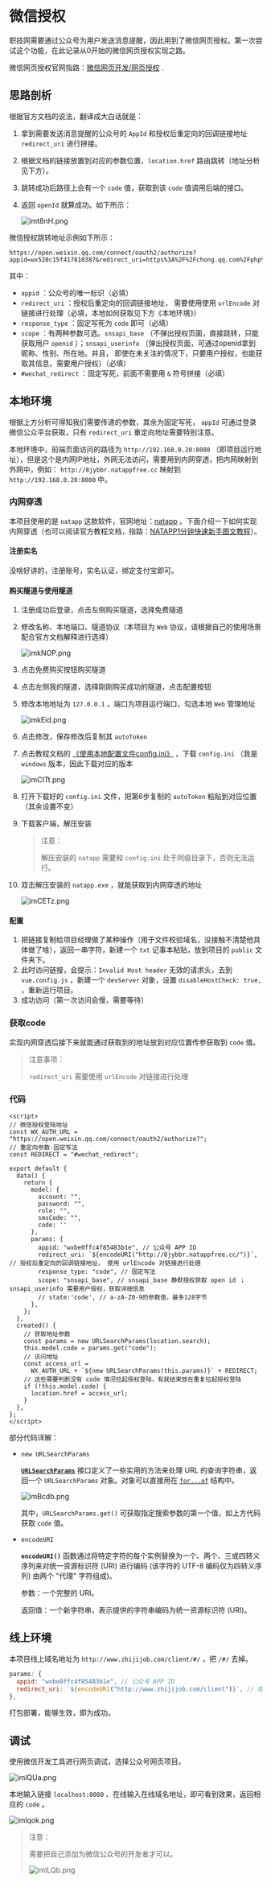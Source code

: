 # 微信授权

职技网需要通过公众号为用户发送消息提醒，因此用到了微信网页授权。第一次尝试这个功能，在此记录从0开始的微信网页授权实现之路。

微信网页授权官网指路：[微信网页开发/网页授权](https://developers.weixin.qq.com/doc/offiaccount/OA_Web_Apps/Wechat_webpage_authorization.html) .

## 思路剖析

根据官方文档的说法，翻译成大白话就是：

1. 拿到需要发送消息提醒的公众号的 `AppId` 和授权后重定向的回调链接地址 `redirect_uri` 进行拼接。

2. 根据文档的链接放置到对应的参数位置，`location.href` 路由跳转（地址分析见下方）。

3. 跳转成功后路径上会有一个 `code` 值，获取到该 `code` 值调用后端的接口。

4. 返回 `openId` 就算成功。如下所示：

   ![imt8nH.png](https://i.328888.xyz/2023/04/10/imt8nH.png)

微信授权跳转地址示例如下所示：

```text
https://open.weixin.qq.com/connect/oauth2/authorize?appid=wx520c15f417810387&redirect_uri=https%3A%2F%2Fchong.qq.com%2Fphp%2Findex.php%3Fd%3D%26c%3DwxAdapter%26m%3DmobileDeal%26showwxpaytitle%3D1%26vb2ctag%3D4_2030_5_1194_60&response_type=code&scope=snsapi_base&state=123#wechat_redirect
```

其中：

- `appid` ：公众号的唯一标识（必填）
- `redirect_uri` ：授权后重定向的回调链接地址， 需要使用使用 `urlEncode` 对链接进行处理（必填，本地如何获取见下方《本地环境》）
- `response_type` ：固定写死为 `code` 即可（必填）
- `scope` ：有两种参数可选。`snsapi_base` （不弹出授权页面，直接跳转，只能获取用户 `openid` ）；`snsapi_userinfo` （弹出授权页面，可通过openid拿到昵称、性别、所在地。并且， 即使在未关注的情况下，只要用户授权，也能获取其信息，需要用户授权）（必填）
- `#wechat_redirect` ：固定写死，前面不需要用 `&` 符号拼接（必填）

## 本地环境

根据上方分析可得知我们需要传递的参数，其余为固定写死， `appId` 可通过登录微信公众平台获取，只有 `redirect_uri` 重定向地址需要特别注意。

本地环境中，前端页面访问的路径为 `http://192.168.0.20:8080` （即项目运行地址），但是这个是内网IP地址，外网无法访问，需要用到内网穿透，把内网映射到外网中，例如： `http://8jybbr.natappfree.cc` 映射到 `http://192.168.0.20:8080` 中。

### 内网穿透

本项目使用的是 `natapp` 这款软件，官网地址：[natapp](https://natapp.cn/) 。下面介绍一下如何实现内网穿透（也可以阅读官方教程文档，指路：[NATAPP1分钟快速新手图文教程](https://natapp.cn/article/natapp_newbie)）。

#### 注册实名

没啥好讲的，注册账号，实名认证，绑定支付宝即可。

#### 购买隧道与使用隧道

1. 注册成功后登录，点击左侧购买隧道，选择免费隧道

2. 修改名称、本地端口、隧道协议（本项目为 `Web` 协议，请根据自己的使用场景配合官方文档解释进行选择）

   ![imkNOP.png](https://i.328888.xyz/2023/04/10/imkNOP.png)

3. 点击免费购买按钮购买隧道

4. 点击左侧我的隧道，选择刚刚购买成功的隧道，点击配置按钮

5. 修改本地地址为 `127.0.0.1` ，端口为项目运行端口，勾选本地 `Web` 管理地址

   ![imkEid.png](https://i.328888.xyz/2023/04/10/imkEid.png)

6. 点击修改，保存修改后复制其 `autoToken` 

7. 点击教程文档的 [《使用本地配置文件config.ini》](https://natapp.cn/article/config_ini) ，下载 `config.ini` （我是 `windows` 版本，因此下载对应的版本

   ![imCITt.png](https://i.328888.xyz/2023/04/10/imCITt.png)

8. 打开下载好的 `config.ini` 文件，把第6步复制的 `autoToken` 粘贴到对应位置（其余设置不变）

9. 下载客户端，解压安装

   > 注意：
   >
   > 解压安装的 `natapp` 需要和 `config.ini` 处于同级目录下，否则无法运行。

10. 双击解压安装的 `natapp.exe` ，就能获取到内网穿透的地址

    ![imCETz.png](https://i.328888.xyz/2023/04/10/imCETz.png)

#### 配置

1. 把链接复制给项目经理做了某种操作（用于文件校验域名，没接触不清楚他具体做了啥），返回一串字符，新建一个 `txt` 记事本粘贴，放到项目的 `public` 文件夹下。
2. 此时访问链接，会提示：`Invalid Host header` 无效的请求头，去到 `vue.config.js` ，新建一个 `devServer` 对象，设置 `disableHostCheck: true,` ，重新运行项目。
3. 成功访问（第一次访问会慢，需要等待）

### 获取code

实现内网穿透后接下来就能通过获取到的地址放到对应位置传参获取到 `code` 值。

> 注意事项：
>
> `redirect_uri` 需要使用 `urlEncode` 对链接进行处理

### 代码

```vue
<script>
// 微信授权登陆地址
const WX_AUTH_URL = "https://open.weixin.qq.com/connect/oauth2/authorize?";
// 重定向参数-固定写法
const REDIRECT = "#wechat_redirect";

export default {
  data() {
    return {
      model: {
        account: "",
        password: "",
        role: "",
        smsCode: "",
        code: ''
      },
      params: {
        appid: "wxbe0ffc4f85483b1e", // 公众号 APP ID
        redirect_uri: `${encodeURI("http://8jybbr.natappfree.cc/")}`, // 授权后重定向的回调链接地址， 使用 urlEncode 对链接进行处理
        response_type: "code", // 固定写法
        scope: "snsapi_base", // snsapi_base 静默授权获取 open id ；snsapi_userinfo 需要用户授权，获取详细信息
        // state:'code', // a-zA-Z0-9的参数值，最多128字节
      },
    };
  },
  created() {
    // 获取地址参数
    const params = new URLSearchParams(location.search);
    this.model.code = params.get("code");
    // 访问地址
    const access_url =
      WX_AUTH_URL + `${new URLSearchParams(this.params)}` + REDIRECT;
    // 这些需要判断没有 code 情况拉起授权登陆，有就结束放在重复拉起授权登陆
    if (!this.model.code) {
      location.href = access_url;
    }
  },
};
</script>
```

部分代码详解：

- `new URLSearchParams` 

  [**`URLSearchParams`**](https://developer.mozilla.org/zh-CN/docs/Web/API/URLSearchParams) 接口定义了一些实用的方法来处理 URL 的查询字符串，返回一个 `URLSearchParams` 对象。对象可以直接用在 [`for...of`](https://developer.mozilla.org/zh-CN/docs/Web/JavaScript/Reference/Statements/for...of) 结构中。

  ![imBcdb.png](https://i.328888.xyz/2023/04/10/imBcdb.png)

  其中，`URLSearchParams.get()` 可获取指定搜索参数的第一个值，如上方代码获取 `code` 值。

- `encodeURI` 

  **`encodeURI()`** 函数通过将特定字符的每个实例替换为一个、两个、三或四转义序列来对统一资源标识符 (URI) 进行编码 (该字符的 UTF-8 编码仅为四转义序列) 由两个 "代理" 字符组成)。

  参数：一个完整的 URI。

  返回值：一个新字符串，表示提供的字符串编码为统一资源标识符 (URI)。

## 线上环境

本项目线上域名地址为 `http://www.zhijijob.com/client/#/` ，把 `/#/` 去掉。

```js
params: {
  appid: "wxbe0ffc4f85483b1e", // 公众号 APP ID
  redirect_uri: `${encodeURI("http://www.zhijijob.com/client")}`, // 授权后重定向的回调链接地址， 请使用 urlEncode 对链接进行处理
},
```

打包部署，能够生效，即为成功。

## 调试

使用微信开发工具进行网页调试，选择公众号网页项目。

![imlQUa.png](https://i.328888.xyz/2023/04/10/imlQUa.png)

本地输入链接 `localhost:8080` 、在线输入在线域名地址，即可看到效果，返回相应的 `code` 。

![imlqok.png](https://i.328888.xyz/2023/04/10/imlqok.png)

> 注意：
>
> 需要把自己添加为微信公众号的开发者才可以。
>
> ![imlLQb.png](https://i.328888.xyz/2023/04/10/imlLQb.png)